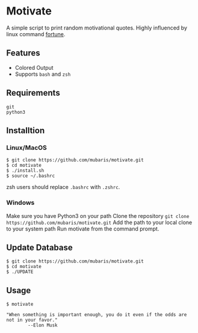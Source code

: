 # Motivate

A simple script to print random motivational quotes. Highly influenced by linux command [fortune](https://en.wikipedia.org/wiki/Fortune_(Unix)).

## Features
* Colored Output
* Supports `bash` and `zsh`

## Requirements

```
git
python3
```

## Installtion

### Linux/MacOS

```
$ git clone https://github.com/mubaris/motivate.git
$ cd motivate
$ ./install.sh
$ source ~/.bashrc
```

zsh users should replace `.bashrc` with `.zshrc`.

### Windows

Make sure you have Python3 on your path
Clone the repository `git clone https://github.com/mubaris/motivate.git`
Add the path to your local clone to your system path
Run motivate from the command prompt.

## Update Database

```
$ git clone https://github.com/mubaris/motivate.git
$ cd motivate
$ ./UPDATE
```

## Usage

```
$ motivate

"When something is important enough, you do it even if the odds are not in your favor."
		--Elon Musk
```

